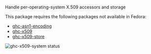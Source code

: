 Handle per-operating-system X.509 accessors and storage

This package requires the following packages not available in Fedora:

* [ghc-asn1-encoding](../ghc-asn1-encoding)
* [ghc-x509](../ghc-x509)
* [ghc-x509-store](../ghc-x509-store)

![ghc-x509-system status](https://copr.fedorainfracloud.org/coprs/g/weldr/bdcs-haskell-deps/package/ghc-x509-system/status_image/last_build.png)
